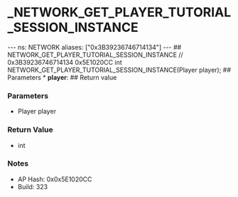 # _NETWORK_GET_PLAYER_TUTORIAL_SESSION_INSTANCE

--- ns: NETWORK aliases: ["0x3B39236746714134"] --- ## NETWORK_GET_PLAYER_TUTORIAL_SESSION_INSTANCE  // 0x3B39236746714134 0x5E1020CC int NETWORK_GET_PLAYER_TUTORIAL_SESSION_INSTANCE(Player player);  ## Parameters * **player**:  ## Return value

### Parameters
* Player player

### Return Value
* int

### Notes
* AP Hash: 0x0x5E1020CC
* Build: 323

